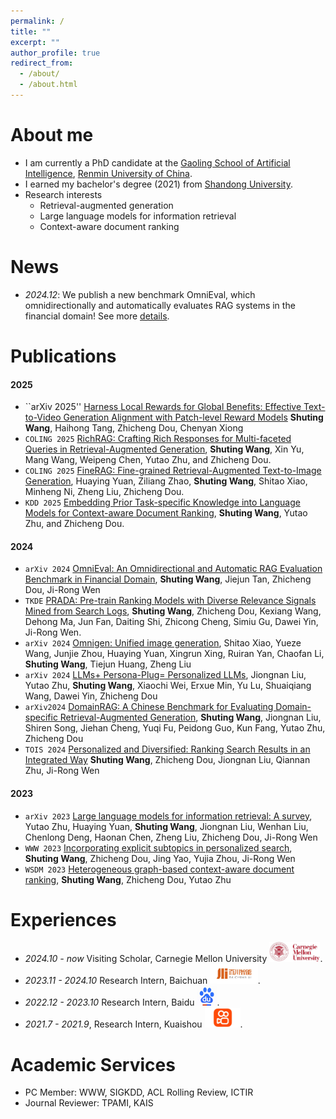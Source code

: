 ```yaml
---
permalink: /
title: ""
excerpt: ""
author_profile: true
redirect_from: 
  - /about/
  - /about.html
---
```


<span class='anchor' id='about-me'></span>

# About me
- I am currently a PhD candidate at the [Gaoling School of Artificial Intelligence](https://ai.ruc.edu.cn/), [Renmin University of China](https://www.ruc.edu.cn/). 
- I earned my bachelor's degree (2021) from [Shandong University](https://www.en.sdu.edu.cn).
- Research interests
  - Retrieval-augmented generation
  - Large language models for information retrieval
  - Context-aware document ranking

# News
- *2024.12*: We publish a new benchmark OmniEval, which omnidirectionally and automatically evaluates RAG systems in the financial domain! See more [details](https://arxiv.org/abs/2412.13018).

# Publications 
#### 2025
- ``arXiv 2025'' [Harness Local Rewards for Global Benefits: Effective Text-to-Video Generation Alignment with Patch-level Reward Models](https://arxiv.org/abs/2502.06812) **Shuting Wang**, Haihong Tang, Zhicheng Dou, Chenyan Xiong
- ``COLING 2025`` [RichRAG: Crafting Rich Responses for Multi-faceted Queries in Retrieval-Augmented Generation](https://aclanthology.org/2025.coling-main.750/), **Shuting Wang**, Xin Yu, Mang Wang, Weipeng Chen, Yutao Zhu, and Zhicheng Dou.
- ``COLING 2025`` [FineRAG: Fine-grained Retrieval-Augmented Text-to-Image Generation](https://aclanthology.org/2025.coling-main.741.pdf), Huaying Yuan, Ziliang Zhao, **Shuting Wang**, Shitao Xiao, Minheng Ni, Zheng Liu, Zhicheng Dou.
- ``KDD 2025`` [Embedding Prior Task-specific Knowledge into Language Models for Context-aware Document Ranking](), **Shuting Wang**, Yutao Zhu, and Zhicheng Dou.


#### 2024
- ``arXiv 2024`` [OmniEval: An Omnidirectional and Automatic RAG Evaluation Benchmark in Financial Domain](https://arxiv.org/abs/2412.13018), **Shuting Wang**, Jiejun Tan, Zhicheng Dou, Ji-Rong Wen
- ``TKDE`` [PRADA: Pre-train Ranking Models with Diverse Relevance Signals Mined from Search Logs](https://ieeexplore.ieee.org/abstract/document/10807115), **Shuting Wang**, Zhicheng Dou, Kexiang Wang, Dehong Ma, Jun Fan, Daiting Shi, Zhicong Cheng, Simiu Gu, Dawei Yin, Ji-Rong Wen.
- ``arXiv 2024`` [Omnigen: Unified image generation](https://arxiv.org/abs/2409.11340), Shitao Xiao, Yueze Wang, Junjie Zhou, Huaying Yuan, Xingrun Xing, Ruiran Yan, Chaofan Li, **Shuting Wang**, Tiejun Huang, Zheng Liu
- ``arXiv 2024`` [LLMs+ Persona-Plug= Personalized LLMs](https://arxiv.org/abs/2409.11901), Jiongnan Liu, Yutao Zhu, **Shuting Wang**, Xiaochi Wei, Erxue Min, Yu Lu, Shuaiqiang Wang, Dawei Yin, Zhicheng Dou
- ``arXiv2024`` [DomainRAG: A Chinese Benchmark for Evaluating Domain-specific Retrieval-Augmented Generation](https://arxiv.org/abs/2406.05654), **Shuting Wang**, Jiongnan Liu, Shiren Song, Jiehan Cheng, Yuqi Fu, Peidong Guo, Kun Fang, Yutao Zhu, Zhicheng Dou
- ``TOIS 2024`` [Personalized and Diversified: Ranking Search Results in an Integrated Way](https://dl.acm.org/doi/full/10.1145/3631989) **Shuting Wang**, Zhicheng Dou, Jiongnan Liu, Qiannan Zhu, Ji-Rong Wen

#### 2023
- ``arXiv 2023`` [Large language models for information retrieval: A survey](https://arxiv.org/abs/2308.07107), Yutao Zhu, Huaying Yuan, **Shuting Wang**, Jiongnan Liu, Wenhan Liu, Chenlong Deng, Haonan Chen, Zheng Liu, Zhicheng Dou, Ji-Rong Wen
- ``WWW 2023`` [Incorporating explicit subtopics in personalized search](https://dl.acm.org/doi/abs/10.1145/3543507.3583488), **Shuting Wang**, Zhicheng Dou, Jing Yao, Yujia Zhou, Ji-Rong Wen
- ``WSDM 2023`` [Heterogeneous graph-based context-aware document ranking](https://dl.acm.org/doi/abs/10.1145/3539597.3570390), **Shuting Wang**, Zhicheng Dou, Yutao Zhu

# Experiences
- *2024.10 - now* Visiting Scholar, Carnegie Mellon University <img src="../images/cmu.jpeg" style="height: 32px;">. 
- *2023.11 - 2024.10* Research Intern, Baichuan <img src="../images/baichuan.jpeg" style="height: 32px;">. 
- *2022.12 - 2023.10* Research Intern, Baidu <img src="../images/baidu.jpg" style="height: 32px;">. 
- *2021.7 - 2021.9*, Research Intern, Kuaishou <img src="../images/kuaishou.jpg" style="height: 32px;">. 

# Academic Services
- PC Member: WWW, SIGKDD, ACL Rolling Review, ICTIR
- Journal Reviewer: TPAMI, KAIS
